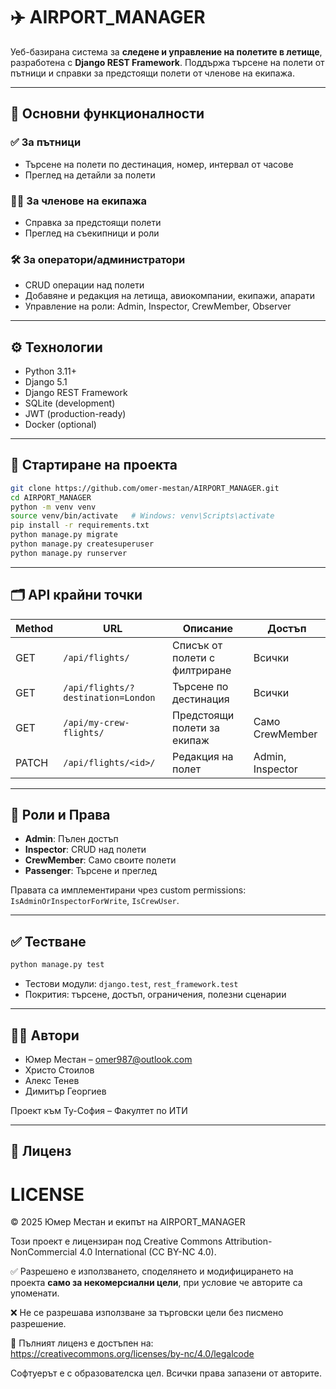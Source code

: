 # ✈️ AIRPORT_MANAGER

Уеб-базирана система за **следене и управление на полетите в летище**, разработена с **Django REST Framework**. Поддържа търсене на полети от пътници и справки за предстоящи полети от членове на екипажа.

---

## 📌 Основни функционалности

### ✅ За пътници
- Търсене на полети по дестинация, номер, интервал от часове
- Преглед на детайли за полети

### 🤝‍✈️ За членове на екипажа
- Справка за предстоящи полети
- Преглед на съекипници и роли

### 🛠️ За оператори/администратори
- CRUD операции над полети
- Добавяне и редакция на летища, авиокомпании, екипажи, апарати
- Управление на роли: Admin, Inspector, CrewMember, Observer

---

## ⚙️ Технологии

- Python 3.11+
- Django 5.1
- Django REST Framework
- SQLite (development)
- JWT (production-ready)
- Docker (optional)

---

## 🚀 Стартиране на проекта

```bash
git clone https://github.com/omer-mestan/AIRPORT_MANAGER.git
cd AIRPORT_MANAGER
python -m venv venv
source venv/bin/activate   # Windows: venv\Scripts\activate
pip install -r requirements.txt
python manage.py migrate
python manage.py createsuperuser
python manage.py runserver
```

---

## 🗂️ API крайни точки

| Method | URL                          | Описание                                 | Достъп |
|--------|------------------------------|------------------------------------------|--------|
| GET    | `/api/flights/`             | Списък от полети с филтриране            | Всички |
| GET    | `/api/flights/?destination=London` | Търсене по дестинация            | Всички |
| GET    | `/api/my-crew-flights/`     | Предстоящи полети за екипаж              | Само CrewMember |
| PATCH  | `/api/flights/<id>/`        | Редакция на полет                        | Admin, Inspector |

---

## 👥 Роли и Права

- **Admin**: Пълен достъп
- **Inspector**: CRUD над полети
- **CrewMember**: Само своите полети
- **Passenger**: Търсене и преглед

Правата са имплементирани чрез custom permissions: `IsAdminOrInspectorForWrite`, `IsCrewUser`.

---

## ✅ Тестване

```bash
python manage.py test
```

- Тестови модули: `django.test`, `rest_framework.test`
- Покрития: търсене, достъп, ограничения, полезни сценарии

---

## 👨‍💼 Автори

- Юмер Местан – [omer987@outlook.com](mailto:omer987@outlook.com)
- Христо Стоилов
- Алекс Тенев
- Димитър Георгиев

Проект към Ту-София – Факултет по ИТИ

---

## 📄 Лиценз

# LICENSE

© 2025 Юмер Местан и екипът на AIRPORT_MANAGER

Този проект е лицензиран под Creative Commons Attribution-NonCommercial 4.0 International (CC BY-NC 4.0).

✅ Разрешено е използването, споделянето и модифицирането на проекта **само за некомерсиални цели**, при условие че авторите са упоменати.

❌ Не се разрешава използване за търговски цели без писмено разрешение.

📄 Пълният лиценз е достъпен на:  
https://creativecommons.org/licenses/by-nc/4.0/legalcode

Софтуерът е с образователска цел. Всички права запазени от авторите.
